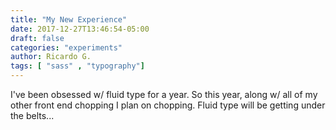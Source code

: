 ```yaml
---
title: "My New Experience"
date: 2017-12-27T13:46:54-05:00
draft: false
categories: "experiments"
author: Ricardo G.
tags: [ "sass" , "typography"]
---
```


I've been obsessed w/ fluid type for a year. So this year, along w/ all of my other front end chopping I plan on chopping. Fluid type will be getting under the belts...
